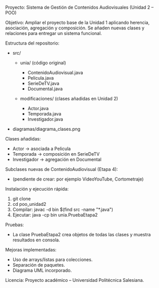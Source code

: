 Proyecto: Sistema de Gestión de Contenidos Audiovisuales (Unidad 2 – POO)

Objetivo:
Ampliar el proyecto base de la Unidad 1 aplicando herencia, asociación, agregación y composición. Se añaden nuevas clases y relaciones para entregar un sistema funcional.

Estructura del repositorio:

* src/

  * unia/ (código original)

    * ContenidoAudiovisual.java
    * Pelicula.java
    * SerieDeTV.java
    * Documental.java
  * modificaciones/ (clases añadidas en Unidad 2)

    * Actor.java
    * Temporada.java
    * Investigador.java
* diagramas/diagrama\_clases.png

Clases añadidas:

* Actor  → asociada a Pelicula
* Temporada → composición en SerieDeTV
* Investigador → agregación en Documental

Subclases nuevas de ContenidoAudiovisual (Etapa 4):

* (pendiente de crear: por ejemplo VideoYouTube, Cortometraje)

Instalación y ejecución rápida:

1. git clone
2. cd poo\_unidad2
3. Compilar: javac -d bin \$(find src -name "\*.java")
4. Ejecutar: java -cp bin unia.PruebaEtapa2

Pruebas:

* La clase PruebaEtapa2 crea objetos de todas las clases y muestra resultados en consola.

Mejoras implementadas:

* Uso de arrays/listas para colecciones.
* Separación de paquetes.
* Diagrama UML incorporado.

Licencia:
Proyecto académico – Universidad Politécnica Salesiana.
